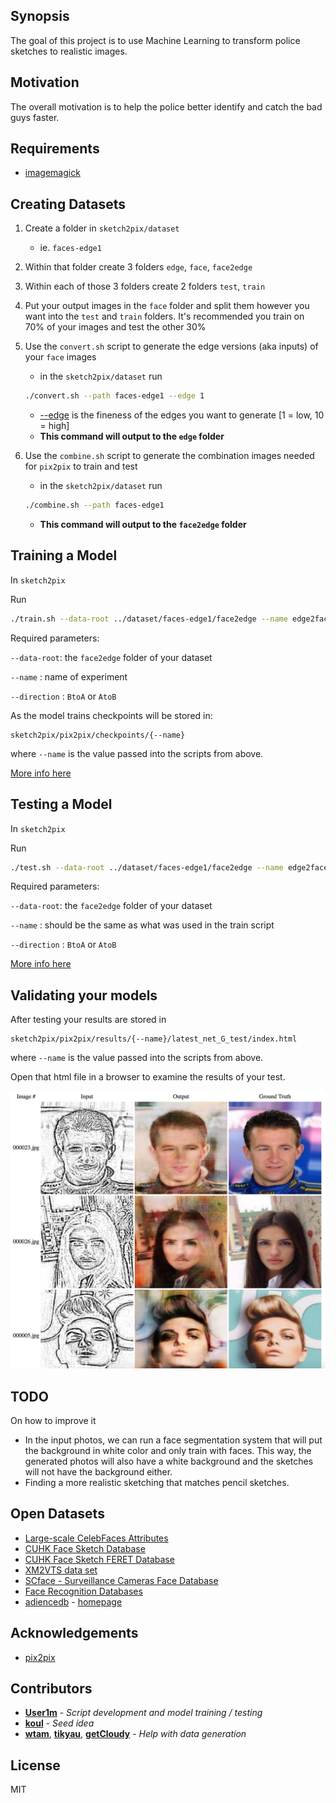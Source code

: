 ## Synopsis

The goal of this project is to use Machine Learning to transform police sketches to realistic images.

## Motivation

The overall motivation is to help the police better identify and catch the bad guys faster.

## Requirements
* [imagemagick](https://imagemagick.org/script/index.php) 

## Creating Datasets
1. Create a folder in `sketch2pix/dataset`
	*	ie. `faces-edge1`
2. Within that folder create 3 folders `edge`, `face`, `face2edge`
3. Within each of those 3 folders create 2 folders `test`, `train`
4. Put your output images in the `face` folder and split them however you want into the `test` and `train` folders. It's recommended you train on 70% of your images and test the other 30%
5. Use the `convert.sh` script to generate the edge versions (aka inputs) of your `face` images
	* in the `sketch2pix/dataset` run 

	```bash
	./convert.sh --path faces-edge1 --edge 1
	```
	
	* [--edge](https://www.imagemagick.org/script/command-line-options.php?#edge) is the fineness of the edges you want to generate [1 = low, 10 = high] 
	* **This command will output to the `edge` folder**
	
6. Use the `combine.sh` script to generate the combination images needed for `pix2pix` to train and test
	* in the `sketch2pix/dataset` run 
	
	```bash
	./combine.sh --path faces-edge1
	```
	
	* **This command will output to the `face2edge` folder**


## Training a Model
In `sketch2pix`

Run 

```bash
./train.sh --data-root ../dataset/faces-edge1/face2edge --name edge2face_edge1_generation --direction BtoA"
```
Required parameters:

`--data-root`: the `face2edge` folder of your dataset

`--name` : name of experiment

`--direction` : `BtoA` or `AtoB`

As the model trains checkpoints will be stored in:

```
sketch2pix/pix2pix/checkpoints/{--name}
```
where `--name` is the value passed into the scripts from above.


[More info here](https://github.com/phillipi/pix2pix#train)


## Testing a Model
In `sketch2pix`

Run 

```bash
./test.sh --data-root ../dataset/faces-edge1/face2edge --name edge2face_edge1_generation --direction BtoA"
```

Required parameters:

`--data-root`: the `face2edge` folder of your dataset

`--name` : should be the same as what was used in the train script

`--direction` : `BtoA` or `AtoB`

[More info here](https://github.com/phillipi/pix2pix#test)


## Validating your models
After testing your results are stored in 

```
sketch2pix/pix2pix/results/{--name}/latest_net_G_test/index.html
```
where `--name` is the value passed into the scripts from above.

Open that html file in a browser to examine the results of your test.

![Results](./example-results.png)

## TODO
On how to improve it
 
* In the input photos, we can run a face segmentation system that will put the background in white color and only train with faces. This way, the generated photos will also have a white background and the sketches will not have the background either.
* Finding a more realistic sketching that matches pencil sketches.

## Open Datasets
* [Large-scale CelebFaces Attributes](http://mmlab.ie.cuhk.edu.hk/projects/CelebA.html)
* [CUHK Face Sketch Database](http://mmlab.ie.cuhk.edu.hk/archive/facesketch.html)
* [CUHK Face Sketch FERET Database](http://mmlab.ie.cuhk.edu.hk/archive/cufsf/index.html#Downloads)
* [XM2VTS data set](http://www.ee.surrey.ac.uk/CVSSP/xm2vtsdb/)
* [SCface - Surveillance Cameras Face Database](http://www.scface.org/)
* [Face Recognition Databases](http://www.face-rec.org/databases/)
* [adiencedb](http://www.cslab.openu.ac.il/personal/Hassner/adiencedb/) - [homepage](http://www.openu.ac.il/home/hassner/Adience/data.html)

## Acknowledgements

* [pix2pix](https://github.com/phillipi/pix2pix)

## Contributors

* **[User1m](https://github.com/user1m)** - *Script development and model training / testing*
* **[koul](https://github.com/koul)** - *Seed idea*
* **[wtam](https://github.com/wtam)**, **[tikyau](https://github.com/tikyau)**, **[getCloudy](https://github.com/getCloudy)** - *Help with data generation*

## License

MIT
